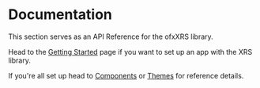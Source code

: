# Documentation
This section serves as an API Reference for the ofxXRS library.

Head to the [Getting Started](docs/software/ofxXRS/gettingStarted.md) page if you want to set up an app with the XRS library.

If you're all set up head to [Components](docs/software/ofxXRS/components.md) or [Themes](docs/software/ofxXRS/themes.md) for reference details.